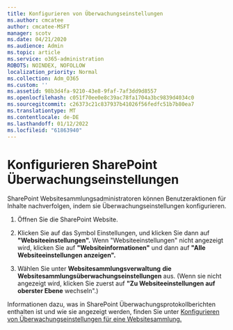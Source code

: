 ```yaml
---
title: Konfigurieren von Überwachungseinstellungen
ms.author: cmcatee
author: cmcatee-MSFT
manager: scotv
ms.date: 04/21/2020
ms.audience: Admin
ms.topic: article
ms.service: o365-administration
ROBOTS: NOINDEX, NOFOLLOW
localization_priority: Normal
ms.collection: Adm_O365
ms.custom: ''
ms.assetid: 98b3d4fa-9210-43e8-9faf-7af3dd9d8557
ms.openlocfilehash: c051f70ee0e8c39ac78fa1704a3bc9839d4034c0
ms.sourcegitcommit: c26373c21c837937b41026f56fedfc51b7b80ea7
ms.translationtype: MT
ms.contentlocale: de-DE
ms.lasthandoff: 01/12/2022
ms.locfileid: "61863940"
---
```

# <a name="configure-sharepoint-audit-settings"></a>Konfigurieren SharePoint Überwachungseinstellungen

SharePoint Websitesammlungsadministratoren können Benutzeraktionen für Inhalte nachverfolgen, indem sie Überwachungseinstellungen konfigurieren.
  
1. Öffnen Sie die SharePoint Website.
    
2. Klicken Sie auf das Symbol Einstellungen, und klicken Sie dann auf **"Websiteeinstellungen".** Wenn "Websiteeinstellungen" nicht angezeigt wird, klicken Sie auf **"Websiteinformationen"** und dann auf **"Alle Websiteeinstellungen anzeigen".**
    
3. Wählen Sie unter **Websitesammlungsverwaltung** **die Websitesammlungsüberwachungseinstellungen** aus. (Wenn sie nicht angezeigt wird, klicken Sie zuerst auf **"Zu Websiteeinstellungen auf oberster Ebene** wechseln".) 
    
Informationen dazu, was in SharePoint Überwachungsprotokollberichten enthalten ist und wie sie angezeigt werden, finden Sie unter [Konfigurieren von Überwachungseinstellungen für eine Websitesammlung.](https://go.microsoft.com/fwlink/?linkid=404050)
  

